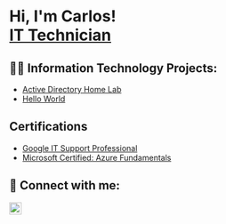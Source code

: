 <h1>Hi, I'm Carlos! <br/><a href="https://www.linkedin.com/in/macias-carlos/">IT Technician</a>

<h2>👨‍💻 Information Technology Projects:</h2>

  - [Active Directory Home Lab](https://github.com/MaciasCarlos/LABURL)
  - [Hello World](https://github.com/MaciasCarlos/LABURL)

<h2> Certifications </h2>

- [Google IT Support Professional](https://www.credly.com/badges/d8b9d350-0e1d-4712-aec4-f4b7a4400e6f/linked_in_profile)
- [Microsoft Certified: Azure Fundamentals](https://learn.microsoft.com/api/credentials/share/en-us/CarlosMacias-0015/BEAD08FE8113CB47?sharingId)

<h2> 🤳 Connect with me:</h2>

[<img align="left" alt="CarlosMacias | LinkedIn" width="22px" src="https://cdn.jsdelivr.net/npm/simple-icons@v3/icons/linkedin.svg" />][linkedin]

[linkedin]: https://linkedin.com/in/macias-carlos

<!--

Here are some ideas to get you started:

- 🔭 I’m currently working on ...
- 🌱 I’m currently learning ...
- 👯 I’m looking to collaborate on ...
- 🤔 I’m looking for help with ...
- 💬 Ask me about ...
- 📫 How to reach me: ...
- 😄 Pronouns: ...
- ⚡ Fun fact: ...
-->
